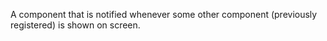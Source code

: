 A component that is notified whenever some other component (previously registered) is shown on screen.